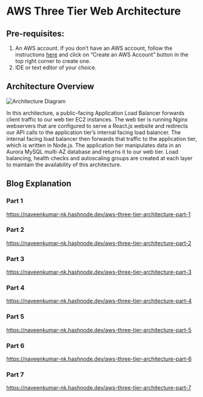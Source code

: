 # AWS Three Tier Web Architecture 

## Pre-requisites:
1. An AWS account. If you don’t have an AWS account, follow the instructions [here](https://aws.amazon.com/console/) and
click on “Create an AWS Account” button in the top right corner to create one.
1. IDE or text editor of your choice.

## Architecture Overview
![Architecture Diagram](https://github.com/aws-samples/aws-three-tier-web-architecture-workshop/blob/main/application-code/web-tier/src/assets/3TierArch.png)

In this architecture, a public-facing Application Load Balancer forwards client traffic to our web tier EC2 instances. The web tier is running Nginx webservers that are configured to serve a React.js website and redirects our API calls to the application tier’s internal facing load balancer. The internal facing load balancer then forwards that traffic to the application tier, which is written in Node.js. The application tier manipulates data in an Aurora MySQL multi-AZ database and returns it to our web tier. Load balancing, health checks and autoscaling groups are created at each layer to maintain the availability of this architecture.

## Blog Explanation
### Part 1
https://naveenkumar-nk.hashnode.dev/aws-three-tier-architecture-part-1
### Part 2
https://naveenkumar-nk.hashnode.dev/aws-three-tier-architecture-part-2
### Part 3
https://naveenkumar-nk.hashnode.dev/aws-three-tier-architecture-part-3
### Part 4
https://naveenkumar-nk.hashnode.dev/aws-three-tier-architecture-part-4
### Part 5
https://naveenkumar-nk.hashnode.dev/aws-three-tier-architecture-part-5
### Part 6
https://naveenkumar-nk.hashnode.dev/aws-three-tier-architecture-part-6
### Part 7
https://naveenkumar-nk.hashnode.dev/aws-three-tier-architecture-part-7
